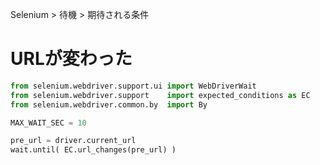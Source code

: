 Selenium > 待機 > 期待される条件
# URLが変わった
```python
from selenium.webdriver.support.ui import WebDriverWait
from selenium.webdriver.support    import expected_conditions as EC
from selenium.webdriver.common.by  import By

MAX_WAIT_SEC = 10

pre_url = driver.current_url
wait.until( EC.url_changes(pre_url) )
```
